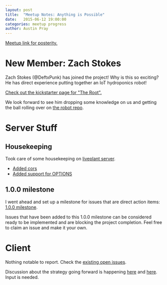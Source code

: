 ```yaml
---
layout: post
title:  "Meetup Notes: Anything is Possible"
date:   2015-06-12 19:00:00
categories: meetup progress
author: Austin Pray
---
```


[Meetup link for posterity.](http://www.meetup.com/Dallas-Web-Mobile-Development-Meetup/events/223056727/)

# New Member: Zach Stokes

Zach Stokes (@DeftxPunk) has joined the project! Why is this so exciting? He
has direct experience putting together an IoT hydroponics robot! 

[Check out the kickstarter page for "The Root".](https://www.kickstarter.com/projects/57013250/the-root-a-self-contained-solar-powered-plant-grow)

We look forward to see him dropping some knowledge on us and getting the ball
rolling over on [the robot repo](https://github.com/liveplant/liveplant-bot).

# Server Stuff

## Housekeeping 

Took care of some housekeeping on [liveplant server](https://github.com/liveplant/liveplant-server). 

- [Added cors](https://github.com/liveplant/liveplant-server/issues/14)
- [Added support for OPTIONS](https://github.com/liveplant/liveplant-server/issues/14)

## 1.0.0 milestone

I went ahead and set up a milestone for issues that are direct action items: [1.0.0 milestone](https://github.com/liveplant/liveplant-server/milestones/1.0.0).

Issues that have been added to this 1.0.0 milestone can be considered ready to
be implemented and are blocking the project completion. Feel free to claim an
issue and make it your own.

# Client 

Nothing notable to report. Check the [existing open issues](https://github.com/liveplant/liveplant.io/issues).

Discussion about the strategy going forward is happening
[here](https://github.com/liveplant/liveplant.io/issues/10) and
[here](https://github.com/liveplant/liveplant.io/issues/1). Input is needed.
